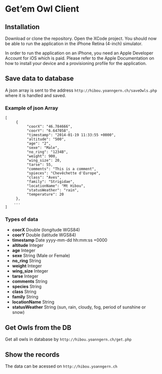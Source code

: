 # Get’em Owl Client

## Installation
Download or clone the repository. Open the XCode project. You should now be able to run the application in the iPhone Retina  (4-inch) simulator.

In order to run the application on an iPhone, you need an Apple Developer Account for iOS which is paid. Please refer to the Apple Documentation on how to install your device and a provisioning profile for the application.

## Save data to database

A json array is sent to the address `http://hibou.yoanngern.ch/saveOwls.php` where it is handled and saved.

### Example of json Array

	[
	     {
	          "coorX": "46.784666",
	          "coorY": "6.647058",
	          "timestamp": "2014-01-19 11:33:55 +0000",
	          "altitude": "500",
	          "age": "2",
	          "sexe": "Male",
	          "no_ring": "1234B",
	          "weight": 900,
	          "wing_size": 20,
	          "tarse": 55,
	          "comments": "This is a comment",
	          "spieces": "Chevêchette d'Europe",
	          "class": "Aves",
	          "family": "Strigidae",
	          "locationName": "Mt Hibou",
	          "statusWeather": "rain",
	          "temperature": 20
	     },
		...
	]

### Types of data
- **coorX** Double (longitude WGS84)
- **coorY** Double (latitude WGS84)
- **timestamp** Date yyyy-mm-dd hh:mm:ss +0000
- **altitude** Integer
- **age** Integer
- **sexe** String (Male or Female)
- **no\_ring** String
- **weight** Integer
- **wing\_size** Integer
- **tarse** Integer
- **comments** String
- **species** String
- **class** String
- **family** String
- **locationName** String
- **statusWeather** String (sun, rain, cloudy, fog, period of sunshine or snow)

## Get Owls from the DB
Get all owls in database by `http://hibou.yoanngern.ch/get.php`

## Show the records
The data can be acessed on `http://hibou.yoanngern.ch`


